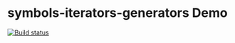 # symbols-iterators-generators Demo

[![Build status](https://ci.appveyor.com/api/projects/status/pa73wframenc67vi?svg=true)](https://ci.appveyor.com/project/DmitriyAg1967/symbols-iterators-generators)